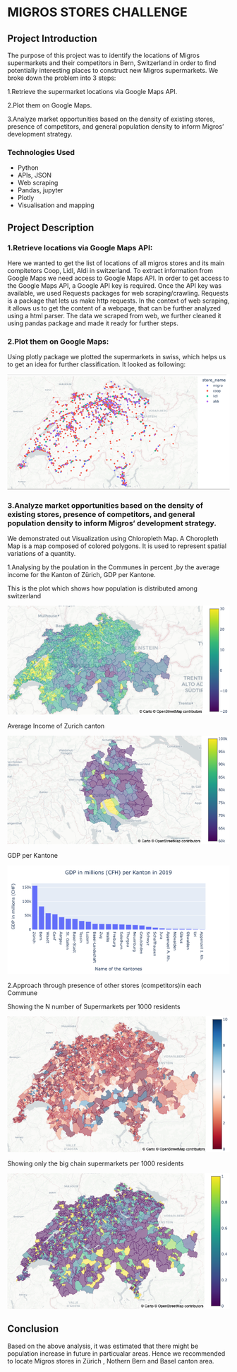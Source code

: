 # MIGROS STORES CHALLENGE

## Project Introduction
   The purpose of this project was to identify the locations of Migros supermarkets and their competitors in Bern, Switzerland in order to find potentially interesting places to construct new Migros supermarkets. We broke down the problem into 3 steps:
    
1.Retrieve the supermarket locations via Google Maps API.
    
2.Plot them on Google Maps.
    
3.Analyze market opportunities based on the density of existing stores, presence of competitors, and general population density to inform Migros’ development strategy.

### Technologies Used
* Python
* APIs, JSON
* Web scraping
* Pandas, jupyter
* Plotly
* Visualisation and mapping

## Project Description

### 1.Retrieve locations via Google Maps API:
   Here we wanted to get the list of locations of all migros stores and its main compitetors Coop, Lidl, Aldi in switzerland. To extract information from Google Maps we need access to Google Maps API. In order to get access to the Google Maps API, a Google API key is required. 
    Once the API key was available, we used Requests packages for web scraping/crawling. Requests is a package that lets us make http requests. In the context of web scraping, it allows us to get the content of a webpage, that can be further analyzed using a html parser.
    The data we scraped from web, we further cleaned it using pandas package and made it ready for further steps.
    
### 2.Plot them on Google Maps:
   Using plotly package we plotted the supermarkets in swiss, which helps us to get an idea for further classification.
    It looked as following:

![Test Image 1](reports/img/stores.jpg)

    
### 3.Analyze market opportunities based on the density of existing stores, presence of competitors, and general population density to inform Migros’ development strategy.

We demonstrated out Visualization using Chloropleth Map. A Choropleth Map is a map composed of colored polygons. It is used to represent spatial variations of a quantity. 
   
   1.Analysing by the poulation in the Communes in percent ,by the average income for the Kanton of Zürich, GDP per Kantone.
   
   This is the plot which shows how population is distributed among switzerland

![Test Image 2](reports/img/population_density.png)
   
   Average Income of Zurich canton 

![Test Image 3](reports/img/avg_income_Zurich.png)
   
   GDP per Kantone 

![Test Image 4](reports/img/GDP_per_canton.png)  
  
   2.Approach through presence of other stores (competitors)in each Commune
   
   Showing the N number of Supermarkets per 1000 residents

![Test Image 5](reports/img/asm.png)
   
   Showing only the big chain supermarkets per 1000 residents

![Test Image 6](reports/img/bsm.png)

## Conclusion
   Based on the above analysis, it was estimated that there might be population increase in future in particualar areas. Hence we recommended to locate Migros stores in Zürich , Nothern Bern and Basel canton area.



